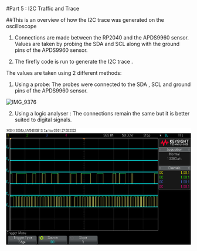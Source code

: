 #Part 5 : I2C Traffic and Trace

##This is an overview of how the I2C trace was generated on the oscilloscope

1) Connections are made between the RP2040 and the APDS9960 sensor. Values are taken by probing the SDA and SCL along with the ground pins of the APDS9960 sensor.

2) The firefly code is run to generate the I2C trace .

The values are taken using 2 different methods:

1) Using a probe: The probes were connected to the SDA , SCL and ground pins of the APDS9960 sensor.
  
![IMG_9376](https://user-images.githubusercontent.com/114244849/200089636-a2001061-a7c3-424f-9c16-84f968e37814.jpg)



2) Using a logic analyser : The connections remain the same but it is better suited to digital signals.

  ![I2C](https://github.com/Siddmathur14/Lab2B-parts/blob/main/lab2b/part_5/LAB2B_I2C_PART_5/I2C.png)









